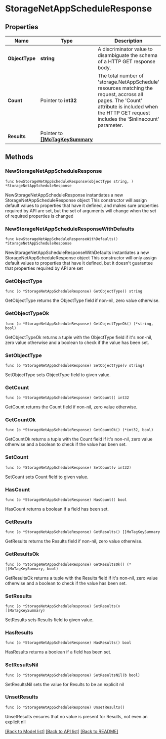 # StorageNetAppScheduleResponse

## Properties

Name | Type | Description | Notes
------------ | ------------- | ------------- | -------------
**ObjectType** | **string** | A discriminator value to disambiguate the schema of a HTTP GET response body. | 
**Count** | Pointer to **int32** | The total number of &#39;storage.NetAppSchedule&#39; resources matching the request, accross all pages. The &#39;Count&#39; attribute is included when the HTTP GET request includes the &#39;$inlinecount&#39; parameter. | [optional] 
**Results** | Pointer to [**[]MoTagKeySummary**](MoTagKeySummary.md) |  | [optional] 

## Methods

### NewStorageNetAppScheduleResponse

`func NewStorageNetAppScheduleResponse(objectType string, ) *StorageNetAppScheduleResponse`

NewStorageNetAppScheduleResponse instantiates a new StorageNetAppScheduleResponse object
This constructor will assign default values to properties that have it defined,
and makes sure properties required by API are set, but the set of arguments
will change when the set of required properties is changed

### NewStorageNetAppScheduleResponseWithDefaults

`func NewStorageNetAppScheduleResponseWithDefaults() *StorageNetAppScheduleResponse`

NewStorageNetAppScheduleResponseWithDefaults instantiates a new StorageNetAppScheduleResponse object
This constructor will only assign default values to properties that have it defined,
but it doesn't guarantee that properties required by API are set

### GetObjectType

`func (o *StorageNetAppScheduleResponse) GetObjectType() string`

GetObjectType returns the ObjectType field if non-nil, zero value otherwise.

### GetObjectTypeOk

`func (o *StorageNetAppScheduleResponse) GetObjectTypeOk() (*string, bool)`

GetObjectTypeOk returns a tuple with the ObjectType field if it's non-nil, zero value otherwise
and a boolean to check if the value has been set.

### SetObjectType

`func (o *StorageNetAppScheduleResponse) SetObjectType(v string)`

SetObjectType sets ObjectType field to given value.


### GetCount

`func (o *StorageNetAppScheduleResponse) GetCount() int32`

GetCount returns the Count field if non-nil, zero value otherwise.

### GetCountOk

`func (o *StorageNetAppScheduleResponse) GetCountOk() (*int32, bool)`

GetCountOk returns a tuple with the Count field if it's non-nil, zero value otherwise
and a boolean to check if the value has been set.

### SetCount

`func (o *StorageNetAppScheduleResponse) SetCount(v int32)`

SetCount sets Count field to given value.

### HasCount

`func (o *StorageNetAppScheduleResponse) HasCount() bool`

HasCount returns a boolean if a field has been set.

### GetResults

`func (o *StorageNetAppScheduleResponse) GetResults() []MoTagKeySummary`

GetResults returns the Results field if non-nil, zero value otherwise.

### GetResultsOk

`func (o *StorageNetAppScheduleResponse) GetResultsOk() (*[]MoTagKeySummary, bool)`

GetResultsOk returns a tuple with the Results field if it's non-nil, zero value otherwise
and a boolean to check if the value has been set.

### SetResults

`func (o *StorageNetAppScheduleResponse) SetResults(v []MoTagKeySummary)`

SetResults sets Results field to given value.

### HasResults

`func (o *StorageNetAppScheduleResponse) HasResults() bool`

HasResults returns a boolean if a field has been set.

### SetResultsNil

`func (o *StorageNetAppScheduleResponse) SetResultsNil(b bool)`

 SetResultsNil sets the value for Results to be an explicit nil

### UnsetResults
`func (o *StorageNetAppScheduleResponse) UnsetResults()`

UnsetResults ensures that no value is present for Results, not even an explicit nil

[[Back to Model list]](../README.md#documentation-for-models) [[Back to API list]](../README.md#documentation-for-api-endpoints) [[Back to README]](../README.md)


